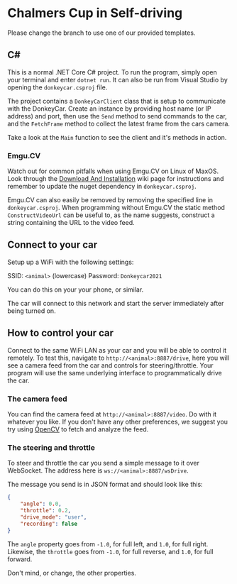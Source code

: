 # Chalmers Cup in Self-driving

Please change the branch to use one of our provided templates.

## C#

This is a normal .NET Core C# project. To run the program, simply open your
terminal and enter `dotnet run`. It can also be run from Visual Studio by
opening the `donkeycar.csproj` file.

The project contains a `DonkeyCarClient` class that is setup to communicate with
the DonkeyCar. Create an instance by providing host name (or IP address) and
port, then use the `Send` method to send commands to the car, and the
`FetchFrame` method to collect the latest frame from the cars camera.

Take a look at the `Main` function to see the client and it's methods in action.

### Emgu.CV

Watch out for common pitfalls when using Emgu.CV on Linux of MaxOS. Look through
the [Download And Installation](https://www.emgu.com/wiki/index.php/Download_And_Installation)
wiki page for instructions and remember to update the nuget dependency in
`donkeycar.csproj`.

Emgu.CV can also easily be removed by removing the specified line in
`donkeycar.csproj`. When programming without Emgu.CV the static method
`ConstructVideoUrl` can be useful to, as the name suggests, construct a string
containing the URL to the video feed.

## Connect to your car

Setup up a WiFi with the following settings:

SSID: `<animal>` (lowercase)
Password: `Donkeycar2021`

You can do this on your your phone, or similar.

The car will connect to this network and start the server immediately after
being turned on.

## How to control your car

Connect to the same WiFi LAN as your car and you will be able to control it
remotely. To test this, navigate to `http://<animal>:8887/drive`,
here you will see a camera feed from the car and controls for steering/throttle.
Your program will use the same underlying interface to programmatically drive
the car.

### The camera feed

You can find the camera feed at `http://<animal>:8887/video`. Do with
it whatever you like. If you don't have any other preferences, we suggest you
try using [OpenCV](https://opencv.org/) to fetch and analyze the feed.

### The steering and throttle

To steer and throttle the car you send a simple message to it over WebSocket.
The address here is `ws://<animal>:8887/wsDrive`.

The message you send is in JSON format and should look like this:

```json
{
	"angle": 0.0,
	"throttle": 0.2,
	"drive_mode": "user",
	"recording": false
}
```

The `angle` property goes from `-1.0`, for full left, and `1.0`, for full right.
Likewise, the `throttle` goes from `-1.0`, for full reverse, and `1.0`, for full
forward.

Don't mind, or change, the other properties.

